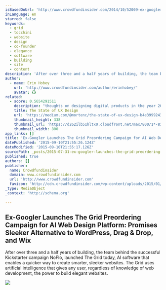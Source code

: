 ```yaml
---
isBasedOnUrl: 'http://www.crowdfundinsider.com/2014/10/52009-ex-googler-launches-pretail-campaign-a1-grid-web-design-platform-sleeker-alternative-wordpress-dragondrop-wix-ensures-output-elegance/'
inLanguage: en
starred: false
keywords:
  - grid
  - tocchini
  - website
  - design
  - co-founder
  - elegance
  - software
  - building
  - site
  - content
description: 'After over three and a half years of building, the team behind the successful Kickstarter campaign NoFlo, launched The Grid today, AI software that enables a quicker way to create smarter, sleeker websites. The Grid uses artificial intelligence that gives any user, regardless of knowledge of web development, the power to build elegant websites.'
author:
  - name: Erin Hobey
    url: 'http://www.crowdfundinsider.com/author/erinhobey/'
    avatar: {}
related:
  - score: 0.5654291511
    description: "thoughts on designing digital products in the year 2015 User experience design has come a long way since Don Norman coined the term in the 90's. It has gone from esoteric industry terminology to a being one of the most in-demand disciplines in the technology sector - in only a matter of years."
    title: The State of UX Design
    url: 'https://medium.com/@mortenc/the-state-of-ux-design-b4e3999243e5'
    thumbnail_height: 338
    thumbnail_url: 'https://d262ilb51hltx0.cloudfront.net/max/800/1*-8iPkn54gv7DdJTBOurWUw.jpeg'
    thumbnail_width: 800
app_links: []
title: 'Ex-Googler Launches The Grid Preordering Campaign for AI Web Design Platform: Promises Sleeker Alternative to WordPress, Drag & Drop, and Wix'
datePublished: '2015-09-10T21:55:26.124Z'
dateModified: '2015-09-10T21:55:17.126Z'
sourcePath: _posts/2015-07-31-ex-googler-launches-the-grid-preordering-campaign-for-ai-web.md
published: true
authors: []
publisher:
  name: Crowdfundinsider
  domain: www.crowdfundinsider.com
  url: 'http://www.crowdfundinsider.com'
  favicon: 'http://cdn.crowdfundinsider.com/wp-content/uploads/2015/01/Crowdfund-Insider-Logo-54b72a2fv1_site_icon-32x32.png'
_type: MediaObject
_context: 'http://schema.org'

---
```

<article style=""><h1>Ex-Googler Launches The Grid Preordering Campaign for AI Web Design Platform: Promises Sleeker Alternative to WordPress, Drag &amp; Drop, and Wix</h1><p>After over three and a half years of building, the team behind the successful Kickstarter campaign NoFlo, launched The Grid today, AI software that enables a quicker way to create smarter, sleeker websites. The Grid uses artificial intelligence that gives any user, regardless of knowledge of web development, the power to build elegant websites.</p><img src="http://cdn.crowdfundinsider.com/wp-content/uploads/2014/10/the-grid-team-2-600x400.jpg" /></article>